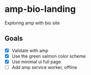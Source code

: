 # amp-bio-landing
Exploring amp with bio site

## Goals 

- [x] Validate with amp
- [x] Use the green salmon color scheme
- [x] Use minimal ui full page
- [ ] Add amp service worker, offline
